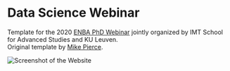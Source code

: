 # Data Science Webinar

Template for the 2020 [ENBA PhD Webinar](https://enba-phd-call.github.io/) jointly organized by IMT School for Advanced Studies and KU Leuven. <br/>
Original template by [Mike Pierce](https://github.com/mikepierce).

![Screenshot of the Website](screenshot.png)

